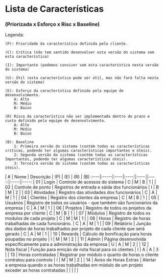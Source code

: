 # Lista de Características
### (Priorizada x Esforço x Risc x Baseline)

Legenda:

    (P): Prioridade da característica definida pelo cliente.

    (C): Crítica (não tem sentido desenvolver esta versão do sistema sem esta característica)

    (I): Importante (podemos conviver sem esta característica nesta versão do sistema)

    (U): Útil (esta característica pode ser útil, mas não fará falta nesta versão do sistema)

    (E): Esforço da característica definido pela equipe de desenvolvimento.
        A: Alto
        M: Médio
        B: Baixo

    (R) Risco da característica não ser implementada dentro do prazo e custo definido pela equipe de desenvolvimento.
        A: Alto
        M: Médio
        B: Baixo

    (B): Baseline
        1: Primeira versão do sistema (contém todas as características críticas, podendo ter algumas características importantes e úteis).
        2: Segunda versão do sistema (contém todas as características Importantes, podendo ter algumas características úteis).
        3: Terceira versão do sistema (contém todas as características úteis).

| # | Nome | Descrição | (P) | (E) | (R) | (B)
:----|:-----|:----|:----:|:----:|:----:|:----:|:----:
| 01 | Login | Controle de acessos do sistema | C | M | B | 1 |
| 02 | Controle de ponto | Registros de entrada e sáida dos funcionários | I | B | M | 2 |
| 03 | Atividades | Registro das atividades dos funcionários | C | A | M | 1 |
| 04 | Clientes | Registro dos clientes da empresa | C | M | B | 1 |
| 05 | Usuários | Registro de todos os usuários - que também são funcionários da empresa | C | A | M | 1 |
| 06 | Projetos | Registro de todos os projetos da empresa por cliente | C | M | B | 1 |
| 07 | Módulos | Registro de todos os modulos de cada projeto | C | M | M | 1 |
| 08 | Horas | Registro de horas trabalhadas de cada funcionário. | C | A | M | 1 |
| 09 | Relátório |  Junção dos dados de horas trabalhados por projeto de cada cliente que será gerado | C | A | M | 1 |
| 10 | Rewards | Cálculo de bonificação para horas poupadas no projeto | I | M | M | 2 |
| 11 | Admin | Página desenvolvida específicamente para a administração da empresa | U | A | M | 2 |
| 12 | Nota fiscal | Função para emição de nota fiscal para os clientes | I | A | A | 3 |
| 13 | Horas contratadas | Registrar por módulo o quanto de horas o cliente contratou para controle | I | M | M | 2 |
| 14 | Aviso de Horas Extras | Alertar a empresa quando o as horas trabalhadas em módulo de um projeto exceder as horas contratadas |  |  |  |  |